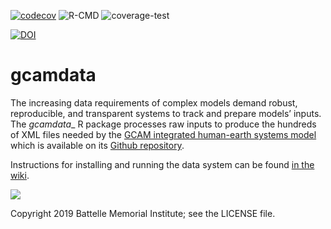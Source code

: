 [![codecov](https://codecov.io/gh/JGCRI/gcamdata/branch/main/graph/badge.svg)](https://codecov.io/gh/JGCRI/gcamdata)
![R-CMD](https://github.com/JGCRI/gcamdata/workflows/R-CMD/badge.svg)
![coverage-test](https://github.com/JGCRI/gcamdata/workflows/coverage-test/badge.svg)


[![DOI](https://zenodo.org/badge/DOI/10.5281/zenodo.1249932.svg)](https://doi.org/10.5281/zenodo.1249932)

# gcamdata
The increasing data requirements of complex models demand robust, reproducible, and transparent systems to track and prepare models’ inputs. The _gcamdata__ R package processes raw inputs to produce the hundreds of XML files needed by the [GCAM integrated human-earth systems model](https://www.geosci-model-dev-discuss.net/gmd-2018-214/) which is available on its [Github repository](https://github.com/JGCRI/gcam-core).

Instructions for installing and running the data system can be found [in the wiki](https://github.com/JGCRI/gcamdata/wiki/Getting-Started).

![](https://github.com/bpbond/gcamdata/blob/master/figures/network_current.png)

Copyright 2019 Battelle Memorial Institute; see the LICENSE file.
